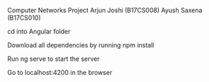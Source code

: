 Computer Networks Project
Arjun Joshi (B17CS008) Ayush Saxena (B17CS010)

cd into Angular folder

Download all dependencies by running npm install

Run ng serve to start the server 

Go to localhost:4200 in the browser